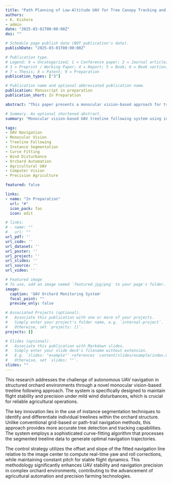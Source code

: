 ```yaml
---
title: "Path Planning of Low-Altitude UAV for Tree Canopy Tracking and Orchard Monitoring"
authors:
- K. Kishore
- admin
date: "2025-03-01T00:00:00Z"
doi: ""

# Schedule page publish date (NOT publication's date).
publishDate: "2025-03-01T00:00:00Z"

# Publication type.
# Legend: 0 = Uncategorized; 1 = Conference paper; 2 = Journal article;
# 3 = Preprint / Working Paper; 4 = Report; 5 = Book; 6 = Book section;
# 7 = Thesis; 8 = Patent; 9 = Preparation
publication_types: ["3"]

# Publication name and optional abbreviated publication name.
publication: Manuscript in preparation
publication_short: In Preparation

abstract: "This paper presents a monocular vision-based approach for treeline following, designed to maintain stability under mild wind disturbances. In structured orchards, where trees are arranged in parallel rows, precise automated navigation is essential. Unlike traditional grid-based or path-trail methods, this work utilises instance segmentation to identify and track individual treelines, ensuring accurate differentiation. A curve-fitting algorithm generates a navigation line, with its offset and slope relative to the image centre guiding yaw and roll corrections, while pitch remains constant. The proposed method improves UAV stability and precision in orchard environments, advancing agricultural automation."

# Summary. An optional shortened abstract.
summary: "Monocular vision-based UAV treeline following system using instance segmentation and curve-fitting algorithms for precise orchard navigation under wind disturbances."

tags:
- UAV Navigation
- Monocular Vision
- Treeline Following
- Instance Segmentation
- Curve Fitting
- Wind Disturbance
- Orchard Automation
- Agricultural UAV
- Computer Vision
- Precision Agriculture

featured: false

links:
- name: "In Preparation"
  url: "#"
  icon_pack: fas
  icon: edit

# links:
# - name: ""
#   url: ""
url_pdf: ''
url_code: ''
url_dataset: ''
url_poster: ''
url_project: ''
url_slides: ''
url_source: ''
url_video: ''

# Featured image
# To use, add an image named `featured.jpg/png` to your page's folder. 
image:
  caption: 'UAV Orchard Monitoring System'
  focal_point: ""
  preview_only: false

# Associated Projects (optional).
#   Associate this publication with one or more of your projects.
#   Simply enter your project's folder name, e.g. `internal-project`.
#   Otherwise, set `projects: []`.
projects: []

# Slides (optional).
#   Associate this publication with Markdown slides.
#   Simply enter your slide deck's filename without extension.
#   E.g. `slides: "example"` references `content/slides/example/index.md`.
#   Otherwise, set `slides: ""`.
slides: ""
---
```


This research addresses the challenge of autonomous UAV navigation in structured orchard environments through a novel monocular vision-based treeline following approach. The system is specifically designed to maintain flight stability and precision under mild wind disturbances, which is crucial for reliable agricultural operations.

The key innovation lies in the use of instance segmentation techniques to identify and differentiate individual treelines within the orchard structure. Unlike conventional grid-based or path-trail navigation methods, this approach provides more accurate tree detection and tracking capabilities. The system employs a sophisticated curve-fitting algorithm that processes the segmented treeline data to generate optimal navigation trajectories.

The control strategy utilizes the offset and slope of the fitted navigation line relative to the image center to compute real-time yaw and roll corrections, while maintaining constant pitch for stable flight dynamics. This methodology significantly enhances UAV stability and navigation precision in complex orchard environments, contributing to the advancement of agricultural automation and precision farming technologies.
